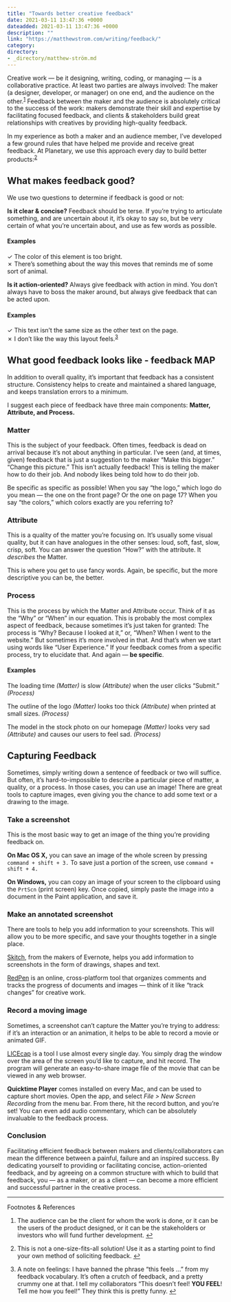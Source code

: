 ```yaml
---
title: "Towards better creative feedback"
date: 2021-03-11 13:47:36 +0000
dateadded: 2021-03-11 13:47:36 +0000
description: ""
link: "https://matthewstrom.com/writing/feedback/"
category:
directory:
- _directory/matthew-ström.md
---
```

<p>Creative work — be it designing, writing, coding, or managing — is a collaborative practice. At least two parties are always involved: The maker (a designer, developer, or manager) on one end, and the audience on the other.<sup class="footnote-ref"><a href="#fn1" id="fnref1">1</a></sup> Feedback between the maker and the audience is absolutely critical to the success of the work: makers demonstrate their skill and expertise by facilitating focused feedback, and clients &amp; stakeholders build great relationships with creatives by providing high-quality feedback.</p>
<p>In my experience as both a maker and an audience member, I’ve developed a few ground rules that have helped me provide and receive great feedback. At Planetary, we use this approach every day to build better products:<sup class="footnote-ref"><a href="#fn2" id="fnref2">2</a></sup></p>
<h2 id="what-makes-feedback-good%3F">What makes feedback good?</h2>
<p>We use two questions to determine if feedback is good or not:</p>
<p><strong>Is it clear &amp; concise?</strong> Feedback should be terse. If you’re trying to articulate something, and are uncertain about it, it’s okay to say so, but be very certain of what you’re uncertain about, and use as few words as possible.</p>
<h4 id="examples">Examples</h4>
<p>✓ The color of this element is too bright.<br>
✗ There’s something about the way this moves that reminds me of some sort of animal.</p>
<p><strong>Is it action-oriented?</strong> Always give feedback with action in mind. You don’t always have to boss the maker around, but always give feedback that can be acted upon.</p>
<h4 id="examples-2">Examples</h4>
<p>✓ This text isn’t the same size as the other text on the page.<br>
✗ I don’t like the way this layout feels.<sup class="footnote-ref"><a href="#fn3" id="fnref3">3</a></sup></p>
<h2 id="what-good-feedback-looks-like---feedback-map">What good feedback looks like - feedback MAP</h2>
<p>In addition to overall quality, it’s important that feedback has  a consistent structure. Consistency helps to create and maintained a shared language, and keeps translation errors to a minimum.</p>
<p>I suggest each piece of feedback have three main components: <strong>Matter, Attribute, and Process.</strong></p>
<h3 id="matter">Matter</h3>
<p>This is the subject of your feedback. Often times, feedback is dead on arrival because it’s not about anything in particular. I’ve seen (and, at times, given) feedback that is just a suggestion to the maker “Make this bigger.” “Change this picture.” This isn’t actually feedback! This is telling the maker how to do their job. And nobody likes being told how to do their job.</p>
<p>Be specific as specific as possible! When you say “the logo,” which logo do you mean — the one on the front page? Or the one on page 17? When you say “the colors,” which colors exactly are you referring to?</p>
<h3 id="attribute">Attribute</h3>
<p>This is a quality of the matter you’re focusing on. It’s usually some visual quality, but it can have analogues in the other senses: loud, soft, fast, slow, crisp, soft. You can answer the question “How?” with the attribute. It <em>describes</em> the Matter.</p>
<p>This is where you get to use fancy words. Again, be specific, but the more descriptive you can be, the better.</p>
<h3 id="process">Process</h3>
<p>This is the process by which the Matter and Attribute occur. Think of it as the “Why” or “When” in our equation. This is probably the most complex aspect of feedback, because sometimes it’s just taken for granted: The process is “Why? Because I looked at it,” or, “When? When I went to the website.” But sometimes it’s more involved in that. And that’s when we start using words like “User Experience.” If your feedback comes from a specific process, try to elucidate that. And again — <strong>be specific</strong>.</p>
<h4 id="examples-3">Examples</h4>
<p><span class="feedback-example">The loading time <em>(Matter)</em> is slow <em>(Attribute)</em> when the user clicks “Submit.” <em>(Process)</em></span></p>
<p><span class="feedback-example">The outline of the logo <em>(Matter)</em> looks too thick <em>(Attribute)</em> when printed at small sizes. <em>(Process)</em></span></p>
<p><span class="feedback-example">The model in the stock photo on our homepage <em>(Matter)</em> looks very sad <em>(Attribute)</em> and causes our users to feel sad. <em>(Process)</em></span></p>
<h2 id="capturing-feedback">Capturing Feedback</h2>
<p>Sometimes, simply writing down a sentence of feedback or two will suffice. But often, it’s hard-to-impossible to describe a particular piece of matter, a quality, or a process. In those cases, you can use an image! There are great tools to capture images, even giving you the chance to add some text or a drawing to the image.</p>
<h3 id="take-a-screenshot">Take a screenshot</h3>
<p>This is the most basic way to get an image of the thing you’re providing feedback on.</p>
<p><strong>On Mac OS X,</strong> you can save an image of the whole screen by pressing <code>command + shift + 3.</code> To save just a portion of the screen, use <code>command + shift + 4.</code></p>
<p><strong>On Windows,</strong> you can copy an image of your screen to the clipboard using the <code>PrtScn</code> (print screen) key. Once copied, simply paste the image into a document in the Paint application, and save it.</p>
<h3 id="make-an-annotated-screenshot">Make an annotated screenshot</h3>
<p>There are tools to help you add information to your screenshots. This will allow you to be more specific, and save your thoughts together in a single place.</p>
<p><a href="https://evernote.com/skitch/" target="_blank" rel="noopener">Skitch</a>, from the makers of Evernote, helps you add information to screenshots in the form of drawings, shapes and text.</p>
<p><a href="https://redpen.io/" target="_blank" rel="noopener">RedPen</a> is an online, cross-platform tool that organizes comments and tracks the progress of documents and images —  think of it like “track changes” for creative work.</p>
<h3 id="record-a-moving-image">Record a moving image</h3>
<p>Sometimes, a screenshot can’t capture the Matter you’re trying to address: if it’s an interaction or an animation, it helps to be able to record a movie or animated GIF.</p>
<p><a href="http://www.cockos.com/licecap/" target="_blank" rel="noopener">LICEcap</a> is a tool I use almost every single day. You simply drag the window over the area of the screen you’d like to capture, and hit record. The program will generate an easy-to-share image file of the movie that can be viewed in any web browser.</p>
<p><strong>Quicktime Player</strong> comes installed on every Mac, and can be used to capture short movies. Open the app, and select <em>File &gt; New Screen Recording</em> from the menu bar. From there, hit the record button, and you’re set! You can even add audio commentary, which can be absolutely invaluable to the feedback process.</p>
<h3 id="conclusion">Conclusion</h3>
<p>Facilitating efficient feedback between makers and clients/collaborators can mean the difference between a painful, failure and an inspired success. By dedicating yourself to providing or facilitating concise, action-oriented feedback, and by agreeing on a common structure with which to build that feedback, you — as a maker, or as a client — can become a more efficient and successful partner in the creative process.</p>
<hr>
<section class="footnotes l--space-compact">
<div class="t--weight-bold l--pad-btm-s">Footnotes & References</div>
<ol class="footnotes-list">
<li id="fn1" class="footnote-item"><p>The audience can be the client for whom the work is done, or it can be the users of the product designed, or it can be the stakeholders or investors who will fund further development. <a href="#fnref1" class="footnote-backref">↩︎</a></p>
</li>
<li id="fn2" class="footnote-item"><p>This is not a one-size-fits-all solution! Use it as a starting point to find your own method of soliciting feedback. <a href="#fnref2" class="footnote-backref">↩︎</a></p>
</li>
<li id="fn3" class="footnote-item"><p>A note on feelings: I have banned the phrase “this feels …” from my feedback vocabulary. It’s often a crutch of feedback, and a pretty crummy one at that. I tell my collaborators “This doesn’t feel! <strong>YOU FEEL</strong>! Tell me how you feel!” They think this is pretty funny. <a href="#fnref3" class="footnote-backref">↩︎</a></p>
</li>
</ol>
</section>
